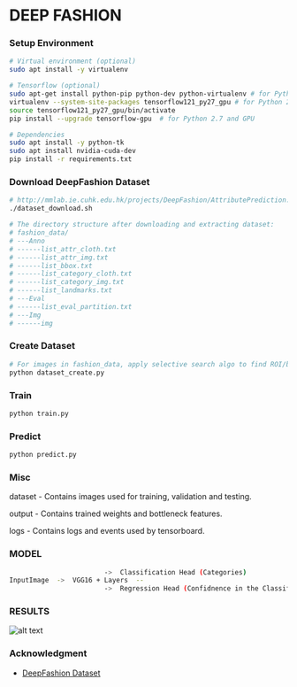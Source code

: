 # DEEP FASHION

### Setup Environment
```sh
# Virtual environment (optional)
sudo apt install -y virtualenv

# Tensorflow (optional)
sudo apt-get install python-pip python-dev python-virtualenv # for Python 2.7
virtualenv --system-site-packages tensorflow121_py27_gpu # for Python 2.7
source tensorflow121_py27_gpu/bin/activate
pip install --upgrade tensorflow-gpu  # for Python 2.7 and GPU

# Dependencies
sudo apt install -y python-tk
sudo apt install nvidia-cuda-dev
pip install -r requirements.txt 
```

### Download DeepFashion Dataset 
```sh
# http://mmlab.ie.cuhk.edu.hk/projects/DeepFashion/AttributePrediction.html
./dataset_download.sh

# The directory structure after downloading and extracting dataset:
# fashion_data/
# ---Anno
# ------list_attr_cloth.txt
# ------list_attr_img.txt
# ------list_bbox.txt
# ------list_category_cloth.txt
# ------list_category_img.txt
# ------list_landmarks.txt
# ---Eval
# ------list_eval_partition.txt
# ---Img
# ------img
```

### Create Dataset
```sh
# For images in fashion_data, apply selective search algo to find ROI/bounding boxes. Crop and copy these ROI inside dataset
python dataset_create.py
```

### Train
```sh
python train.py
```

### Predict
```sh
python predict.py
```

### Misc
dataset	- Contains images used for training, validation and testing.

output	- Contains trained weights and bottleneck features.

logs    - Contains logs and events used by tensorboard.


### MODEL
```sh
						->	Classification Head (Categories)
InputImage	->	VGG16 + Layers	--
						->	Regression Head	(Confidnence in the Classification head prediction)

```

### RESULTS
![alt text](https://raw.githubusercontent.com/abhishekrana/DeepFashion/master/results/res.png "Prediction")


### Acknowledgment
- [DeepFashion Dataset](http://mmlab.ie.cuhk.edu.hk/projects/DeepFashion.html)



